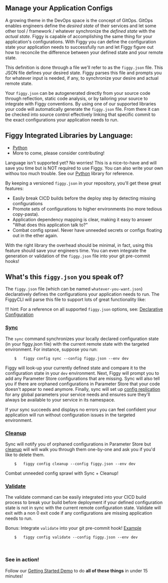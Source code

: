 ## Manage your Application Configs

A growing theme in the DevOps space is the concept of GitOps. GitOps enables engineers define the _desired state_ of their
services and let some other tool / framework / whatever synchronize the _defined state_ with the _actual state_. Figgy 
is capable of accomplishing the same thing for your application's configurations. With Figgy you can 
define the configuration state your application needs to successfully run and let Figgy figure out how to reconcile
the difference between your defined state and your remote state. 

This definition is done through a file we'll refer to as the `figgy.json` file. This JSON file defines your 
desired state. Figgy parses this file and prompts you for whatever input is needed, if any, to synchronize your 
desire and actual remote state. 

Your `figgy.json` can be autogenerated directly from your source code through reflection, static
code analysis, or by tailoring your source to integrate with Figgy conventions. By using one of our supported libraries your
code will automatically generate the `figgy.json` file. From there it can be checked into source control effectively linking
that specific commit to the exact configurations your application needs to run.

## Figgy Integrated Libraries by Language:

- [Python](https://github.com/figtools/figgy.python.lib)
- More to come, please consider contributing!

Language isn't supported yet? No worries! This is a nice-to-have and will save you time but is NOT required to use Figgy. 
You can also write your own withou too much trouble. See our [Python](https://github.com/figtools/figgy.python.lib) library
for reference.

By keeping a versioned `figgy.json` in your repository, you'll get these great features:

- Easily break CICD builds before the deploy step by detecting missing configurations
- Promote sets of configurations to higher environments (no more tedious copy-pasta).
- Application dependency mapping is clear, making it easy to answer "What does this application talk to?"
- Combat config sprawl. Never have unneeded secrets or configs floating out in the ether again. 

With the right library the overhead should be minimal, in fact, using this feature should save your engineers time. You 
can even integrate the generation or validation of the `figgy.json` file into your git pre-commit hooks!


## What's this `figgy.json` you speak of?

The `figgy.json` file (which can be named `whatever-you-want.json`) declaratively defines the configurations your application
needs to run. The FiggyCLI will parse this file to support lots of great functionality like:

!!! hint: 
    For a reference on all supported `figgy.json` options, see: [Declarative Configuration](/docs/advanced/delcarative-configuration/)


### [Sync](/docs/commands/config/sync/)

The `sync` command synchronizes your locally declared configuration state (in your figgy.json file) with the current remote
state with the targeted environment. For instance, suppose you run:

```console
    $   figgy config sync --config figgy.json --env dev
```

Figgy will look-up your currently defined state and compare it to the configuration state in your `dev` environment. Next, Figgy
will prompt you to add any Parameter Store configurations that are missing. Sync will also tell you if there are 
orphaned configurations in Parameter Store that your code doesn't appear to need anymore. Finally, sync will set up 
[config replication](/docs/getting-started/basics/#the-solution-config-replication) for any global parameters 
your service needs and ensures sure they'll always be available to your service in its namespace.

If your sync succeeds and displays no errors you can feel confident your application will run 
without configuration issues in the targeted environment.

### [Cleanup](/docs/commands/config/cleanup/)

Sync will notify you of orphaned configurations in Parameter Store but [cleanup](/docs/commands/config/cleanup/) 
will will walk you through them one-by-one and ask you if you'd like to delete them.

```console
    $   figgy config cleanup --config figgy.json --env dev
```

Combat unneeded config sprawl with Sync + Cleanup!

### [Validate](/docs/commands/config/validate/)

The validate command can be easily integrated into your CICD build process to break your build before deployment if your
defined configuration state is not in sync with the current remote configuration state. Validate will exit with a 
non 0 exit code if any configurations are missing application needs to run.

Bonus: Integrate `validate` into your git pre-commit hook! [Example](https://github.com/figtools/figgy.python-reference/blob/master/pre-commit.hook)

```console
    $   figgy config validate --config figgy.json --env dev
```
<br/>

### See in action!

Follow our [Getting Started Demo](/docs/getting-started/index/) to do **all of these things** in under 15 minutes!

